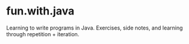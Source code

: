 # fun.with.java
Learning to write programs in Java. Exercises, side notes, and learning through repetition + iteration.
